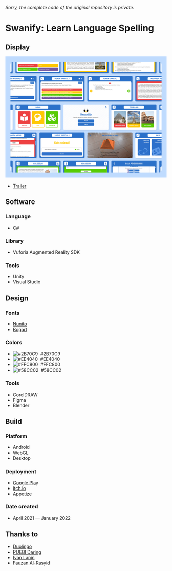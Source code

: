 *Sorry, the complete code of the original repository is private.*

# Swanify: Learn Language Spelling

## Display
![Display](https://raw.githubusercontent.com/luqmanherifa/luqman-herifa-personal-portfolio-v2/main/public/works/swanify.png)
  - [Trailer](https://youtu.be/wIRdTVH-OFM)

## Software
### Language
  - C#

### Library
  - Vuforia Augmented Reality SDK

### Tools
  - Unity
  - Visual Studio

## Design
### Fonts
  - [Nunito](https://fonts.google.com/specimen/Nunito)
  - [Bogart](https://www.dafont.com/bogart.font)
  
### Colors
  - ![#2B70C9](https://placehold.co/20x20/2B70C9/2B70C9.png)  #2B70C9
  - ![#EE4040](https://placehold.co/20x20/EE4040/EE4040.png)  #EE4040
  - ![#FFC800](https://placehold.co/20x20/FFC800/FFC800.png)  #FFC800
  - ![#58CC02](https://placehold.co/20x20/58CC02/58CC02.png)  #58CC02
  
### Tools
  - CorelDRAW
  - Figma
  - Blender

## Build
### Platform
  - Android
  - WebGL
  - Desktop

### Deployment
  - [Google Play](https://play.google.com/store/apps/details?id=id.ac.stiki.doleno.swanify)
  - [itch.io](https://luqmanherifa.itch.io/swanify)
  - [Appetize](https://appetize.io/app/oo6c6vfw22vv53hll7boigr6mq)
  
### Date created
  - April 2021 — January 2022
  
## Thanks to
  - [Duolingo](https://www.duolingo.com)
  - [PUEBI Daring](https://puebi.js.org)
  - [Ivan Lanin](https://twitter.com/ivanlanin)
  - [Fauzan Al-Rasyid](https://twitter.com/fauzanalrasyid)
